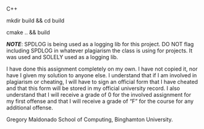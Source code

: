 C++

mkdir build && cd build 

cmake .. && build

*****NOTE*****: SPDLOG is being used as a logging lib for this project.
DO NOT flag including SPDLOG in whatever plagiarism the class is using for projects.
It was used and SOLELY used as a logging lib. 

I have done this assignment completely on my own. I have not copied it, nor have
I given my solution to anyone else. I understand that if I am involved in
plagiarism or cheating, I will have to sign an official form that I have cheated
and that this form will be stored in my official university record. I also
understand that I will receive a grade of 0 for the involved assignment for my
first offense and that I will receive a grade of “F” for the course for any
additional offense.

Gregory Maldonado
School of Computing, Binghamton University.
